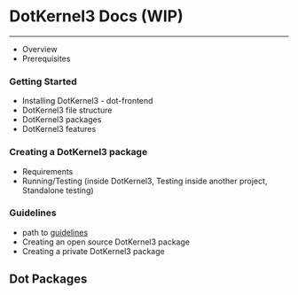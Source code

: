 # DotKernel3 Docs (WIP)
---

* Overview
* Prerequisites


### Getting Started
* Installing DotKernel3 - dot-frontend
* DotKernel3 file structure
* DotKernel3 packages
* DotKernel3 features


### Creating a DotKernel3 package
* Requirements
* Running/Testing (inside DotKernel3, Testing inside another project, Standalone testing)




### Guidelines
* path to [guidelines](./Guidelines)
* Creating an open source DotKernel3 package
* Creating a private DotKernel3 package

## Dot Packages
